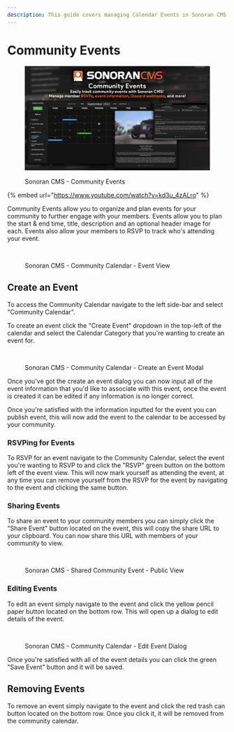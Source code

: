 ```yaml
---
description: This guide covers managing Calendar Events in Sonoran CMS.
---
```


# Community Events

<figure><img src="../../.gitbook/assets/image (12).png" alt=""><figcaption><p>Sonoran CMS - Community Events</p></figcaption></figure>

{% embed url="https://www.youtube.com/watch?v=kd3u_4zALro" %}



Community Events allow you to organize and plan events for your community to further engage with your members. Events allow you to plan the start & end time, title, description and an optional header image for each. Events also allow your members to RSVP to track who's attending your event.

<figure><img src="https://i.imgur.com/Y8S3zlf.png" alt=""><figcaption><p>Sonoran CMS - Community Calendar - Event View</p></figcaption></figure>

## Create an Event

To access the Community Calendar navigate to the left side-bar and select "Community Calendar".

To create an event click the "Create Event" dropdown in the top-left of the calendar and select the Calendar Category that you're wanting to create an event for.

<figure><img src="https://i.imgur.com/eLJ9oHd.png" alt=""><figcaption><p>Sonoran CMS - Community Calendar - Create an Event Modal</p></figcaption></figure>

Once you've got the create an event dialog  you can now input all of the event information that you'd like to associate with this event, once the event is created it can be edited if any information is no longer correct.

Once you're satisfied with the information inputted for the event you can publish event, this will now add the event to the calendar to be accessed by your community.

### RSVPing for Events

To RSVP for an event navigate to the Community Calendar, select the event you're wanting to RSVP to and click the "RSVP" green button on the bottom left of the event view. This will now mark  yourself as attending the event, at any time you can remove yourself from the RSVP for the event by navigating to the event and clicking the same button.

### Sharing Events

To share an event to your community members you can simply click the "Share Event" button located on the event, this will copy the share URL to your clipboard. You can now share this URL with members of your community to view.

<figure><img src="https://i.imgur.com/qsSWxoD.png" alt=""><figcaption><p>Sonoran CMS - Shared Community Event - Public View</p></figcaption></figure>

### Editing Events

To edit an event simply navigate to the event and click the yellow pencil paper button located on the bottom row. This will open up a dialog to edit details of the event.

<figure><img src="https://i.imgur.com/ttxD4oT.png" alt=""><figcaption><p>Sonoran CMS - Community Calendar - Edit Event Dialog</p></figcaption></figure>

Once you're satisfied with all of the event details you can click the green "Save Event" button and it will be saved.&#x20;

## Removing Events

To remove an event simply navigate to the event and click the red trash can button located on the bottom row. Once you click it, it will be removed from the community calendar.
